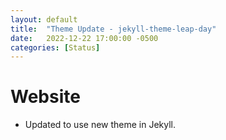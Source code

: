 ```yaml
---
layout: default
title:  "Theme Update - jekyll-theme-leap-day"
date:   2022-12-22 17:00:00 -0500
categories: [Status]
---
```


# Website

* Updated to use new theme in Jekyll.